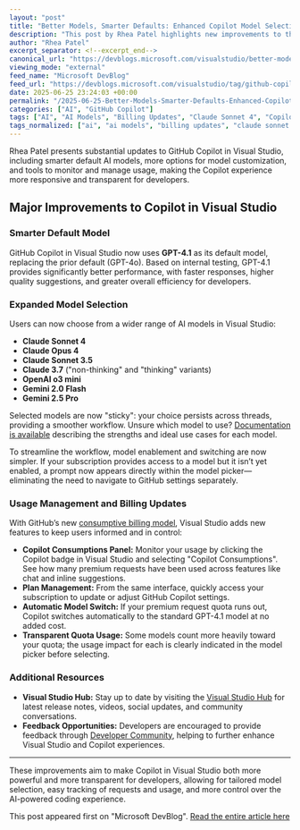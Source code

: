 ```yaml
---
layout: "post"
title: "Better Models, Smarter Defaults: Enhanced Copilot Model Selection and Controls in Visual Studio"
description: "This post by Rhea Patel highlights new improvements to the GitHub Copilot experience in Visual Studio, including the adoption of GPT-4.1 as the default model, expanded model choices such as Claude and Gemini, improved usage management, and updates to the billing system. The update introduces an easier workflow, visibility into Copilot consumptions, and streamlined model selection."
author: "Rhea Patel"
excerpt_separator: <!--excerpt_end-->
canonical_url: "https://devblogs.microsoft.com/visualstudio/better-models-smarter-defaults-claude-sonnet-4-gpt-4-1-and-more-control-in-visual-studio/"
viewing_mode: "external"
feed_name: "Microsoft DevBlog"
feed_url: "https://devblogs.microsoft.com/visualstudio/tag/github-copilot/feed/"
date: 2025-06-25 23:24:03 +00:00
permalink: "/2025-06-25-Better-Models-Smarter-Defaults-Enhanced-Copilot-Model-Selection-and-Controls-in-Visual-Studio.html"
categories: ["AI", "GitHub Copilot"]
tags: ["AI", "AI Models", "Billing Updates", "Claude Sonnet 4", "Copilot", "Developer Tools", "Gemini Pro", "GitHub Copilot", "GPT 4.1", "Inline Suggestions", "Model Selection", "Models", "News", "Premium Requests", "Productivity", "Usage Management", "Visual Studio"]
tags_normalized: ["ai", "ai models", "billing updates", "claude sonnet 4", "copilot", "developer tools", "gemini pro", "github copilot", "gpt 4 dot 1", "inline suggestions", "model selection", "models", "news", "premium requests", "productivity", "usage management", "visual studio"]
---
```


Rhea Patel presents substantial updates to GitHub Copilot in Visual Studio, including smarter default AI models, more options for model customization, and tools to monitor and manage usage, making the Copilot experience more responsive and transparent for developers.<!--excerpt_end-->

## Major Improvements to Copilot in Visual Studio

### Smarter Default Model

GitHub Copilot in Visual Studio now uses **GPT-4.1** as its default model, replacing the prior default (GPT-4o). Based on internal testing, GPT-4.1 provides significantly better performance, with faster responses, higher quality suggestions, and greater overall efficiency for developers.

### Expanded Model Selection

Users can now choose from a wider range of AI models in Visual Studio:

- **Claude Sonnet 4**
- **Claude Opus 4**
- **Claude Sonnet 3.5**
- **Claude 3.7** ("non-thinking" and "thinking" variants)
- **OpenAI o3 mini**
- **Gemini 2.0 Flash**
- **Gemini 2.5 Pro**

Selected models are now "sticky": your choice persists across threads, providing a smoother workflow. Unsure which model to use? [Documentation is available](https://docs.github.com/copilot/using-github-copilot/ai-models/choosing-the-right-ai-model-for-your-task) describing the strengths and ideal use cases for each model.

To streamline the workflow, model enablement and switching are now simpler. If your subscription provides access to a model but it isn’t yet enabled, a prompt now appears directly within the model picker—eliminating the need to navigate to GitHub settings separately.

### Usage Management and Billing Updates

With GitHub’s new [consumptive billing model](https://github.blog/changelog/2025-06-18-update-to-github-copilot-consumptive-billing-experience/), Visual Studio adds new features to keep users informed and in control:

- **Copilot Consumptions Panel:** Monitor your usage by clicking the Copilot badge in Visual Studio and selecting "Copilot Consumptions". See how many premium requests have been used across features like chat and inline suggestions.
- **Plan Management:** From the same interface, quickly access your subscription to update or adjust GitHub Copilot settings.
- **Automatic Model Switch:** If your premium request quota runs out, Copilot switches automatically to the standard GPT-4.1 model at no added cost.
- **Transparent Quota Usage:** Some models count more heavily toward your quota; the usage impact for each is clearly indicated in the model picker before selecting.

### Additional Resources

- **Visual Studio Hub:** Stay up to date by visiting the [Visual Studio Hub](https://visualstudio.microsoft.com/hub/) for latest release notes, videos, social updates, and community conversations.
- **Feedback Opportunities:** Developers are encouraged to provide feedback through [Developer Community](https://developercommunity.visualstudio.com/VisualStudio), helping to further enhance Visual Studio and Copilot experiences.

---

These improvements aim to make Copilot in Visual Studio both more powerful and more transparent for developers, allowing for tailored model selection, easy tracking of requests and usage, and more control over the AI-powered coding experience.

This post appeared first on "Microsoft DevBlog". [Read the entire article here](https://devblogs.microsoft.com/visualstudio/better-models-smarter-defaults-claude-sonnet-4-gpt-4-1-and-more-control-in-visual-studio/)
